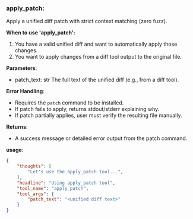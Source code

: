 ### apply_patch:

Apply a unified diff patch with strict context matching (zero fuzz).

**When to use 'apply_patch':**
1. You have a valid unified diff and want to automatically apply those changes.
2. You want to apply changes from a diff tool output to the original file.

**Parameters**:
- patch_text: str
  The full text of the unified diff (e.g., from a diff tool).

**Error Handling**:
- Requires the `patch` command to be installed.
- If patch fails to apply, returns stdout/stderr explaining why.
- If patch partially applies, user must verify the resulting file manually.

**Returns**:
- A success message or detailed error output from the patch command.

**usage**:
~~~json
{
    "thoughts": [
        "Let's use the apply_patch tool...",
    ],
    "headline": "Using apply_patch tool",
    "tool_name": "apply_patch",
    "tool_args": {
        "patch_text": "<unified diff text>"
    }
}
~~~